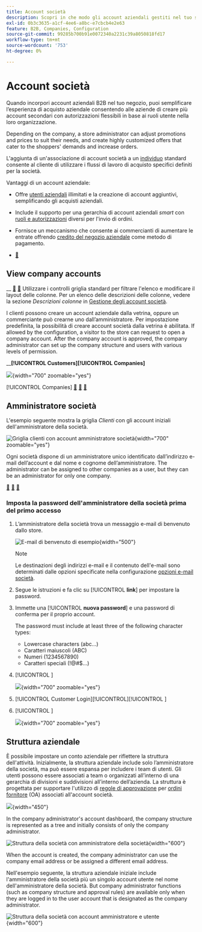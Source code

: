```yaml
---
title: Account società
description: Scopri in che modo gli account aziendali gestiti nel tuo store di Adobe Commerce consentono di unire più acquirenti che appartengono alla stessa azienda in un unico account aziendale.
exl-id: 0b3c3635-a1cf-4ee6-a8bc-e7cbcb4e2e63
feature: B2B, Companies, Configuration
source-git-commit: 99285b700b91e0072340a2231c39a8050818fd17
workflow-type: tm+mt
source-wordcount: '753'
ht-degree: 0%

---
```


# Account società

Quando incorpori account aziendali B2B nel tuo negozio, puoi semplificare l’esperienza di acquisto aziendale consentendo alle aziende di creare più account secondari con autorizzazioni flessibili in base ai ruoli utente nella loro organizzazione.

Depending on the company, a store administrator can adjust promotions and prices to suit their needs, and create highly customized offers that cater to the shoppers&#39; demands and increase orders.

L&#39;aggiunta di un&#39;associazione di account società a un [individuo](../customers/account-create.md) standard consente al cliente di utilizzare i flussi di lavoro di acquisto specifici definiti per la società.

Vantaggi di un account aziendale:

- Offre [utenti aziendali](account-company-users.md) illimitati e la creazione di account aggiuntivi, semplificando gli acquisti aziendali.

- Include il supporto per una gerarchia di account aziendali _smart_ con [ruoli e autorizzazioni](account-company-roles-permissions.md) diversi per l&#39;invio di ordini.

- Fornisce un meccanismo che consente ai commercianti di aumentare le entrate offrendo [credito del negozio aziendale](credit-company.md) come metodo di pagamento.

- [&#128279;](account-company-manage.md)

## View company accounts

__ [&#128279;](account-company-create.md) [&#128279;](account-company-manage.md) Utilizzare i controlli griglia standard per filtrare l&#39;elenco e modificare il layout delle colonne. Per un elenco delle descrizioni delle colonne, vedere la sezione _Descrizioni colonne_ in [Gestione degli account società](account-company-manage.md).

I clienti possono creare un account aziendale dalla vetrina, oppure un commerciante può crearne uno dall’amministratore. Per impostazione predefinita, la possibilità di creare account società dalla vetrina è abilitata. If allowed by the configuration, a visitor to the store can request to open a company account. After the company account is approved, the company administrator can set up the company structure and users with various levels of permission.

__&#x200B;**[!UICONTROL Customers]**&#x200B;**[!UICONTROL Companies]**

![](./assets/companies-grid.png){width="700" zoomable="yes"}

[!UICONTROL Companies] [&#128279;](manage-company-hierarchy.md) [&#128279;](/help/b2b/account-company-manage.md#company-options-and-columns) [&#128279;](../getting-started/admin-grid-controls.md)

## Amministratore società

L&#39;esempio seguente mostra la griglia _Clienti_ con gli account iniziali dell&#39;amministratore della società.

![Griglia clienti con account amministratore società](./assets/company-admin-user-account.png){width="700" zoomable="yes"}

Ogni società dispone di un amministratore unico identificato dall’indirizzo e-mail dell’account e dal nome e cognome dell’amministratore. The administrator can be assigned to other companies as a user, but they can be an administrator for only one company.

[&#128279;](account-company-structure.md) [&#128279;](account-company-users.md) [&#128279;](account-company-roles-permissions.md)

### Imposta la password dell&#39;amministratore della società prima del primo accesso

1. L’amministratore della società trova un messaggio e-mail di benvenuto dallo store.

   ![E-mail di benvenuto di esempio](./assets/company-admin-welcome-email.png){width="500"}

   >[!NOTE]
   >
   >Le destinazioni degli indirizzi e-mail e il contenuto dell&#39;e-mail sono determinati dalle opzioni specificate nella configurazione [opzioni e-mail società](email-company-configuration.md).

1. Segue le istruzioni e fa clic su [!UICONTROL **link**] per impostare la password.

1. Immette una [!UICONTROL **nuova password**] e una password di conferma per il proprio account.

   The password must include at least three of the following character types:

   - Lowercase characters (abc...)
   - Caratteri maiuscoli (ABC)
   - Numeri (1234567890)
   - Caratteri speciali (!@#$...)

1. [!UICONTROL **&#x200B;**]

   ![](./assets/company-admin-account-login.png){width="700" zoomable="yes"}

1. [!UICONTROL Customer Login]&#x200B;[!UICONTROL **&#x200B;**]&#x200B;[!UICONTROL **&#x200B;**]

1. [!UICONTROL **&#x200B;**]

   ![](./assets/account-dashboard-company.png){width="700" zoomable="yes"}

## Struttura aziendale

È possibile impostare un conto aziendale per riflettere la struttura dell&#39;attività. Inizialmente, la struttura aziendale include solo l’amministratore della società, ma può essere espansa per includere i team di utenti. Gli utenti possono essere associati a team o organizzati all’interno di una gerarchia di divisioni e suddivisioni all’interno dell’azienda. La struttura è progettata per supportare l&#39;utilizzo di [regole di approvazione](account-dashboard-approval-rules.md) per [ordini fornitore](purchase-order-flow.md) (OA) associati all&#39;account società.

![](./assets/company-structure-diagram.svg){width="450"}

In the company administrator&#39;s account dashboard, the company structure is represented as a tree and initially consists of only the company administrator.

![Struttura della società con amministratore della società](./assets/company-structure-tree-admin.png){width="600"}

When the account is created, the company administrator can use the company email address or be assigned a different email address.

Nell&#39;esempio seguente, la struttura aziendale iniziale include l&#39;amministratore della società più un singolo account utente nel nome dell&#39;amministratore della società. But company administrator functions (such as company structure and approval rules) are available only when they are logged in to the user account that is designated as the company administrator.

![Struttura della società con account amministratore e utente](./assets/company-structure-tree-admin-user.png){width="600"}
